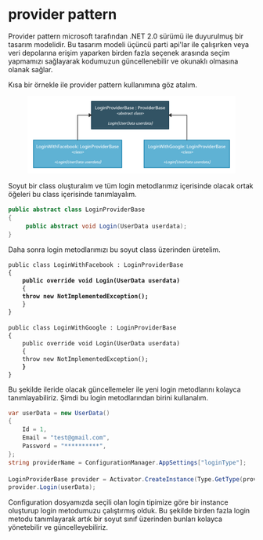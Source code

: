 # provider pattern

Provider pattern microsoft tarafından .NET 2.0 sürümü ile duyurulmuş bir tasarım modelidir. Bu tasarım modeli üçüncü parti api'lar ile çalışırken veya veri depolarına erişim yaparken birden fazla seçenek arasında seçim yapmamızı sağlayarak kodumuzun güncellenebilir ve okunaklı olmasına olanak sağlar.

Kısa bir örnekle ile provider pattern kullanımına göz atalım.&#x20;

<figure><img src="../.gitbook/assets/provider-pattern.jpg" alt=""><figcaption></figcaption></figure>

Soyut bir class oluşturalım ve tüm login metodlarımız içerisinde olacak ortak öğeleri bu class içerisinde tanımlayalım.

```csharp
public abstract class LoginProviderBase
{
     public abstract void Login(UserData userdata);
}
```

Daha sonra login metodlarımızı bu soyut class üzerinden üretelim.&#x20;

<pre class="language-csharp"><code class="lang-csharp">public class LoginWithFacebook : LoginProviderBase
{
<strong>    public override void Login(UserData userdata)
</strong>    {
<strong>    throw new NotImplementedException();
</strong>    }
}

public class LoginWithGoogle : LoginProviderBase
{
    public override void Login(UserData userdata)
    {
    throw new NotImplementedException();
<strong>    }
</strong>}</code></pre>

Bu şekilde ileride olacak güncellemeler ile yeni login metodlarını kolayca tanımlayabiliriz. Şimdi bu login metodlarından birini kullanalım.&#x20;

```csharp
var userData = new UserData() 
{
    Id = 1,
    Email = "test@gmail.com",
    Password = "**********",
};
string providerName = ConfigurationManager.AppSettings["loginType"];

LoginProviderBase provider = Activator.CreateInstance(Type.GetType(providerName)) as LoginProviderBase;
provider.Login(userData);
```

Configuration dosyamızda seçili olan login tipimize göre bir instance oluşturup login metodumuzu çalıştırmış olduk. Bu şekilde birden fazla login metodu tanımlayarak artık bir soyut sınıf üzerinden bunları kolayca yönetebilir ve güncelleyebiliriz.&#x20;
